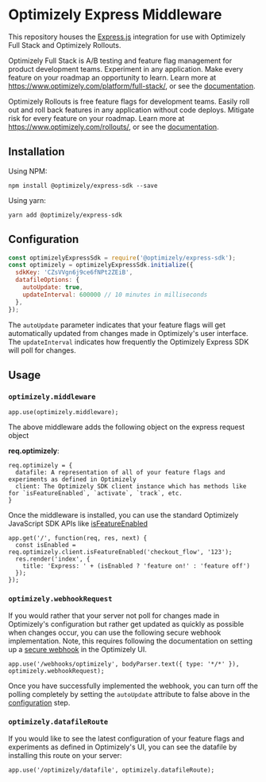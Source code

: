 # Optimizely Express Middleware

This repository houses the [Express.js](http://expressjs.com/) integration for use with Optimizely Full Stack and Optimizely Rollouts.

Optimizely Full Stack is A/B testing and feature flag management for product development teams. Experiment in any application. Make every feature on your roadmap an opportunity to learn. Learn more at https://www.optimizely.com/platform/full-stack/, or see the [documentation](https://docs.developers.optimizely.com/full-stack/docs).

Optimizely Rollouts is free feature flags for development teams. Easily roll out and roll back features in any application without code deploys. Mitigate risk for every feature on your roadmap. Learn more at https://www.optimizely.com/rollouts/, or see the [documentation](https://docs.developers.optimizely.com/rollouts/docs).

## Installation
Using NPM:
```
npm install @optimizely/express-sdk --save
```

Using yarn:
```
yarn add @optimizely/express-sdk
```

## Configuration
```javascript
const optimizelyExpressSdk = require('@optimizely/express-sdk');
const optimizely = optimizelyExpressSdk.initialize({
  sdkKey: 'CZsVVgn6j9ce6fNPt2ZEiB',
  datafileOptions: {
    autoUpdate: true,
    updateInterval: 600000 // 10 minutes in milliseconds
  },
});
```

The `autoUpdate` parameter indicates that your feature flags will get automatically updated from changes made in Optimizely's user interface. The `updateInterval` indicates how frequently the Optimizely Express SDK will poll for changes.

## Usage

### `optimizely.middleware`
```
app.use(optimizely.middleware);
```
The above middleware adds the following object on the express request object

**req.optimizely**:
```
req.optimizely = {
  datafile: A representation of all of your feature flags and experiments as defined in Optimizely
  client: The Optimizely SDK client instance which has methods like for `isFeatureEnabled`, `activate`, `track`, etc.
}
```

Once the middleware is installed, you can use the standard Optimizely JavaScript SDK APIs like [isFeatureEnabled](https://docs.developers.optimizely.com/rollouts/docs/is-feature-enabled)

```
app.get('/', function(req, res, next) {
  const isEnabled = req.optimizely.client.isFeatureEnabled('checkout_flow', '123');
  res.render('index', {
    title: 'Express: ' + (isEnabled ? 'feature on!' : 'feature off')
  });
});
```

### `optimizely.webhookRequest`
If you would rather that your server not poll for changes made in Optimizely's configuration but rather get updated as quickly as possible when changes occur, you can use the following secure webhook implementation. Note, this requires following the documentation on setting up a [secure webhook](https://docs.developers.optimizely.com/rollouts/docs/webhooks) in the Optimizely UI.
```
app.use('/webhooks/optimizely', bodyParser.text({ type: '*/*' }), optimizely.webhookRequest);
```
Once you have successfully implemented the webhook, you can turn off the polling completely by setting the `autoUpdate` attribute to false above in the [configuration](#Configuration) step.

### `optimizely.datafileRoute`
If you would like to see the latest configuration of your feature flags and experiments as defined in Optimizely's UI, you can see the datafile by installing this route on your server:
```
app.use('/optimizely/datafile', optimizely.datafileRoute);
```
